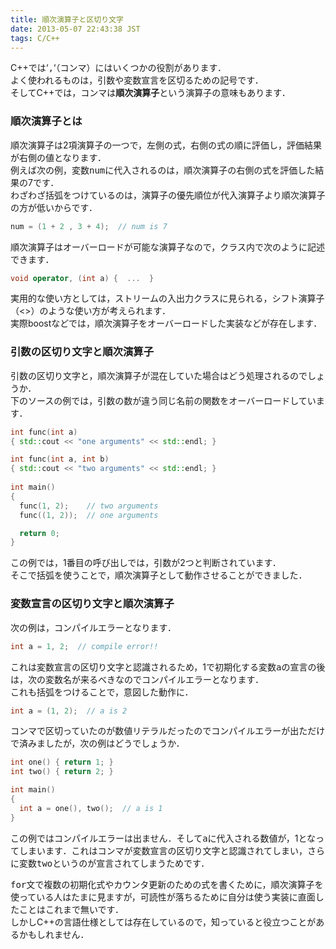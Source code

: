```yaml
---
title: 順次演算子と区切り文字
date: 2013-05-07 22:43:38 JST
tags: C/C++
---
```


C\+\+では‘<span style="font-family:monospace">,</span>‘（コンマ）にはいくつかの役割があります．  
よく使われるものは，引数や変数宣言を区切るための記号です．  
そしてC\+\+では，コンマは<span style="font-weight:bold">順次演算子</span>という演算子の意味もあります．

### 順次演算子とは

順次演算子は2項演算子の一つで，左側の式，右側の式の順に評価し，評価結果が右側の値となります．  
例えば次の例，変数<span style="font-family:monospace">num</span>に代入されるのは，順次演算子の右側の式を評価した結果の7です．  
わざわざ括弧をつけているのは，演算子の優先順位が代入演算子より順次演算子の方が低いからです．

```cpp
num = (1 + 2 , 3 + 4);  // num is 7
```

順次演算子はオーバーロードが可能な演算子なので，クラス内で次のように記述できます．

```cpp
void operator, (int a) {  ...  }
```

実用的な使い方としては，ストリームの入出力クラスに見られる，シフト演算子（<>）のような使い方が考えられます．  
実際boostなどでは，順次演算子をオーバーロードした実装などが存在します．



### 引数の区切り文字と順次演算子

引数の区切り文字と，順次演算子が混在していた場合はどう処理されるのでしょうか．  
下のソースの例では，引数の数が違う同じ名前の関数をオーバーロードしています．

```cpp
int func(int a)
{ std::cout << "one arguments" << std::endl; }

int func(int a, int b)
{ std::cout << "two arguments" << std::endl; }
 
int main()
{
  func(1, 2);    // two arguments
  func((1, 2));  // one arguments

  return 0;
}
```

この例では，1番目の呼び出しでは，引数が2つと判断されています．  
そこで括弧を使うことで，順次演算子として動作させることができました．

### 変数宣言の区切り文字と順次演算子

次の例は，コンパイルエラーとなります．

```cpp
int a = 1, 2;  // compile error!!
```

これは変数宣言の区切り文字と認識されるため，1で初期化する変数<span style="font-family:monospace">a</span>の宣言の後は，次の変数名が来るべきなのでコンパイルエラーとなります．  
これも括弧をつけることで，意図した動作に．

```cpp
int a = (1, 2);  // a is 2
```

コンマで区切っていたのが数値リテラルだったのでコンパイルエラーが出ただけで済みましたが，次の例はどうでしょうか．

```cpp
int one() { return 1; }
int two() { return 2; }

int main()
{
  int a = one(), two();  // a is 1
}
```

この例ではコンパイルエラーは出ません．そして<span style="font-family:monospace">a</span>に代入される数値が，1となってしまいます．これはコンマが変数宣言の区切り文字と認識されてしまい，さらに変数<span style="font-family:monospace">two</span>というのが宣言されてしまうためです．

  
<span style="font-family:monospace">for</span>文で複数の初期化式やカウンタ更新のための式を書くために，順次演算子を使っている人はたまに見ますが，可読性が落ちるために自分は使う実装に直面したことはこれまで無いです．  
しかしC\+\+の言語仕様としては存在しているので，知っていると役立つことがあるかもしれません．

